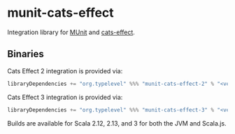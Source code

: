 # munit-cats-effect

Integration library for [MUnit](https://scalameta.org/munit/) and [cats-effect](https://github.com/typelevel/cats-effect/).

## Binaries

Cats Effect 2 integration is provided via:

```scala
libraryDependencies += "org.typelevel" %%% "munit-cats-effect-2" % "<version>" % "test"
```

Cats Effect 3 integration is provided via:

```scala
libraryDependencies += "org.typelevel" %%% "munit-cats-effect-3" % "<version>" % "test"
```

Builds are available for Scala 2.12, 2.13, and 3 for both the JVM and Scala.js.

